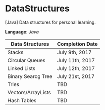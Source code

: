 # DataStructures
[Java] Data structures for personal learning.

__Language__: _Java_

Data Structures   | Completion Date
----------------- | ----------------
Stacks            | July 9th, 2017
Circular Queues   | July 11th, 2017
Linked Lists      | July 12th, 2017
Binary Searcg Tree| July 21st, 2017
Tries             | TBD
Vectors/ArrayLists| TBD
Hash Tables       | TBD
